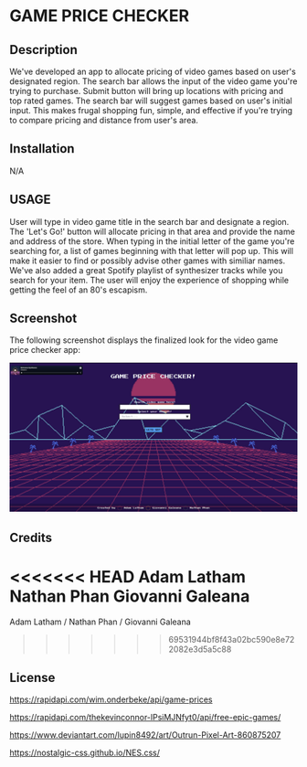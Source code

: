 # GAME PRICE CHECKER

## Description
We've developed an app to allocate pricing of video games based on user's designated region.
The search bar allows the input of the video game you're trying to purchase.
Submit button will bring up locations with pricing and top rated games. The search bar will suggest games based on user's initial input. This makes frugal shopping fun, simple, and effective if you're trying to compare pricing and distance from user's area.


## Installation

N/A

## USAGE

User will type in video game title in the search bar and designate a region. The 'Let's Go!' button will allocate pricing in that area and provide the name and address of the store. When typing in the initial letter  of the game you're searching for, a list of games beginning with that letter will pop up. This will make it easier to find or possibly advise other games with similiar names. We've also added a great Spotify playlist of synthesizer tracks while you search for your item. The user will enjoy the experience of shopping while getting the feel of an 80's escapism. 

## Screenshot

The following screenshot displays the finalized look for the video game price checker app:

![A user will input the title of the game they are searching for and select the region they are currently in. The app will then display the price of the game selected based on the region the user provided. There is also a spotify playlist present in the top left corner to give the user a more immersive experience within the website.](./images/finished%20app.JPG)

## Credits

<<<<<<< HEAD
Adam Latham
Nathan Phan
Giovanni Galeana 
=======
Adam Latham /
Nathan Phan /
Giovanni Galeana
>>>>>>> 69531944bf8f43a02bc590e8e722082e3d5a5c88

## License

https://rapidapi.com/wim.onderbeke/api/game-prices

https://rapidapi.com/thekevinconnor-lPsiMJNfyt0/api/free-epic-games/

https://www.deviantart.com/lupin8492/art/Outrun-Pixel-Art-860875207

https://nostalgic-css.github.io/NES.css/
